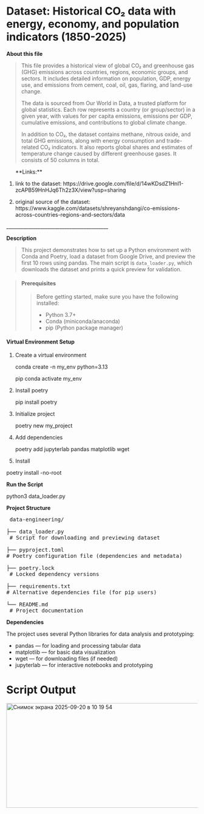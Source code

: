 #  Dataset: Historical CO₂ data with energy, economy, and population indicators (1850-2025)

<strong>About this file</strong>

><p>This file provides a historical view of global CO₂ and greenhouse gas (GHG) emissions across countries, regions, economic groups, and sectors. It includes detailed information on population, GDP, energy use, and emissions from cement, coal, oil, gas, flaring, and land-use change.</p> <p>The data is sourced from Our World in Data, a trusted platform for global statistics. Each row represents a country (or group/sector) in a given year, with values for per capita emissions, emissions per GDP, cumulative emissions, and contributions to global climate change.</p><p>In addition to CO₂, the dataset contains methane, nitrous oxide, and total GHG emissions, along with energy consumption and trade-related CO₂ indicators. It also reports global shares and estimates of temperature change caused by different greenhouse gases. It consists of 50 columns in total.</p>

<ol>**Links:**
<p><li>link to the dataset:
https://drive.google.com/file/d/14wKDsdZ1HnI1-zcAPB59HnHJq6Th2z3X/view?usp=sharing</li>
<p><li>original source of the dataset:
https://www.kaggle.com/datasets/shreyanshdangi/co-emissions-across-countries-regions-and-sectors/data</li>
</ol> 
__________________________________________

<strong>Description</strong>

>This project demonstrates how to set up a Python environment with Conda and Poetry, load a dataset from Google Drive, and preview the first 10 rows using pandas.
The main script is `data_loader.py`, which downloads the dataset and prints a quick preview for validation.


>#### Prerequisites
>>
>>Before getting started, make sure you have the following installed: 
>>
>> - Python 3.7+
>> - Conda (miniconda/anaconda)
>> - pip (Python package manager)

#### Virtual Environment Setup

<ol>

<li>Create a virtual environment
<p>conda create -n my_env python=3.13</p>
<p>pip conda activate my_env</p>
<li>Install poetry
<p>pip install poetry</p>
<li>Initialize project
<p>poetry new my_project</p>
<li>Add dependencies
<p>poetry add jupyterlab pandas matplotlib wget</p>
</p>
<li>Install
</ol>
<p>poetry install -no-root</p>

**Run the Script**
<p>python3 data_loader.py</p>

**Project Structure**

<pre>
 data-engineering/ 

├── data_loader.py     
 # Script for downloading and previewing dataset

├── pyproject.toml       
# Poetry configuration file (dependencies and metadata)

├── poetry.lock         
 # Locked dependency versions

├── requirements.txt     
# Alternative dependencies file (for pip users)

└── README.md           
 # Project documentation </pre>

<strong>Dependencies</strong>

The project uses several Python libraries for data analysis and prototyping:
- pandas — for loading and processing tabular data
- matplotlib — for basic data visualization
- wget — for downloading files (if needed)
- jupyterlab — for interactive notebooks and prototyping

# Script Output
<img width="1228" height="276" alt="Снимок экрана 2025-09-20 в 10 19 54" src="https://github.com/user-attachments/assets/39b6dbb3-dc34-4dbf-af89-ea1c0c95b388" />
